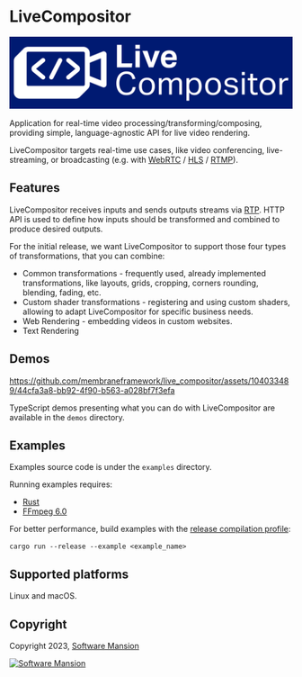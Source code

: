 # LiveCompositor

![LiveCompositor logo](./assets/lc_logo_large.svg)

Application for real-time video processing/transforming/composing, providing simple, language-agnostic API for live video rendering.

LiveCompositor targets real-time use cases, like video conferencing, live-streaming, or broadcasting (e.g. with [WebRTC](https://en.wikipedia.org/wiki/WebRTC) / [HLS](https://en.wikipedia.org/wiki/HTTP_Live_Streaming) / [RTMP](https://en.wikipedia.org/wiki/Real-Time_Messaging_Protocol)).

## Features

LiveCompositor receives inputs and sends outputs streams via [RTP](https://en.wikipedia.org/wiki/Real-time_Transport_Protocol).
HTTP API is used to define how inputs should be transformed and combined to produce desired outputs.

For the initial release, we want LiveCompositor to support those four types of transformations, that you can combine:

- Common transformations - frequently used, already implemented transformations, like layouts, grids, cropping, corners rounding, blending, fading, etc.
- Custom shader transformations - registering and using custom shaders, allowing to adapt LiveCompositor for specific business needs.
- Web Rendering - embedding videos in custom websites.
- Text Rendering

## Demos

https://github.com/membraneframework/live_compositor/assets/104033489/44cfa3a8-bb92-4f90-b563-a028bf7f3efa

TypeScript demos presenting what you can do with LiveCompositor are available in the `demos` directory.

## Examples

Examples source code is under the `examples` directory.

Running examples requires:

- [Rust](https://www.rust-lang.org/tools/install)
- [FFmpeg 6.0](https://ffmpeg.org/download.html)

For better performance, build examples with the [release compilation profile](https://doc.rust-lang.org/book/ch14-01-release-profiles.html):

```console
cargo run --release --example <example_name>
```

## Supported platforms

Linux and macOS.

## Copyright

Copyright 2023, [Software Mansion](https://swmansion.com/?utm_source=git&utm_medium=readme&utm_campaign=live_compositor)

[![Software Mansion](https://logo.swmansion.com/logo?color=white&variant=desktop&width=200&tag=membrane-github)](https://swmansion.com/?utm_source=git&utm_medium=readme&utm_campaign=live_compositor)
